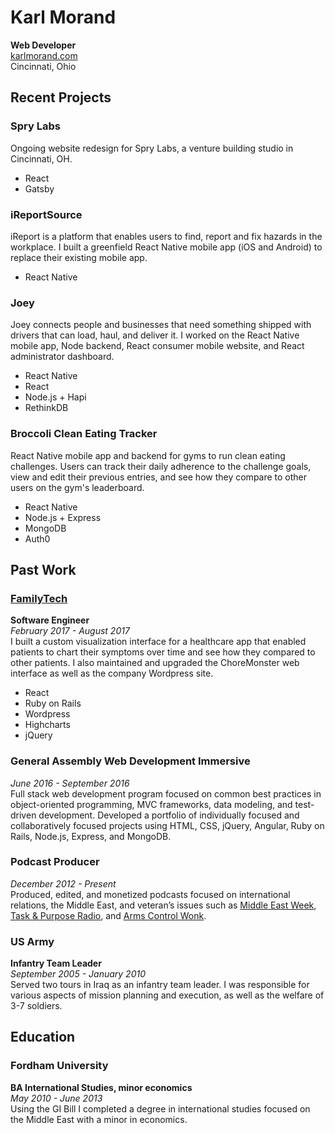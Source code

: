 # Karl Morand

**Web Developer**  
[karlmorand.com](https://karlmorand.com/)  
Cincinnati, Ohio

## Recent Projects

### Spry Labs

Ongoing website redesign for Spry Labs, a venture building studio in Cincinnati, OH.

- React
- Gatsby

### iReportSource

iReport is a platform that enables users to find, report and fix hazards in the workplace. I built a greenfield React Native mobile app (iOS and Android) to replace their existing mobile app.

- React Native

### Joey

Joey connects people and businesses that need something shipped with drivers that can load, haul, and deliver it. I worked on the React Native mobile app, Node backend, React consumer mobile website, and React administrator dashboard.

- React Native
- React
- Node.js + Hapi
- RethinkDB

### Broccoli Clean Eating Tracker

React Native mobile app and backend for gyms to run clean eating challenges. Users can track their daily adherence to the challenge goals, view and edit their previous entries, and see how they compare to other users on the gym's leaderboard.

- React Native
- Node.js + Express
- MongoDB
- Auth0

## Past Work

### [FamilyTech](http://familytech.com/)

**Software Engineer**  
_February 2017 - August 2017_  
I built a custom visualization interface for a healthcare app that enabled patients to chart their symptoms over time and see how they compared to other patients. I also maintained and upgraded the ChoreMonster web interface as well as the company Wordpress site.

- React
- Ruby on Rails
- Wordpress
- Highcharts
- jQuery

### General Assembly Web Development Immersive

_June 2016 - September 2016_  
Full­ stack web development program focused on common best practices in object­-oriented programming, MVC frameworks, data modeling, and test­-driven development. Developed a portfolio of individually focused and collaboratively focused projects using HTML, CSS, jQuery, Angular, Ruby on Rails, Node.js, Express, and MongoDB.

### Podcast Producer

_December 2012 - Present_  
Produced, edited, and monetized podcasts focused on international relations, the Middle East, and veteran’s issues such as [Middle East Week](http://middleeastweek.org/), [Task & Purpose Radio](http://taskandpurpose.com/podcasts/), and [Arms Control Wonk](https://itunes.apple.com/us/podcast/arms-control-wonk/id872594726?mt=2).

### US Army

**Infantry Team Leader**  
_September 2005 - January 2010_  
Served two tours in Iraq as an infantry team leader. I was responsible for various aspects of mission planning and execution, as well as the welfare of 3-7 soldiers.

## Education

### Fordham University

**BA International Studies, minor economics**  
_May 2010 - June 2013_  
Using the GI Bill I completed a degree in international studies focused on the Middle East with a minor in economics.
